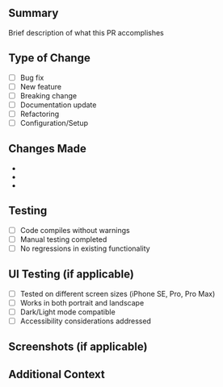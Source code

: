 ## Summary
Brief description of what this PR accomplishes

## Type of Change
- [ ] Bug fix
- [ ] New feature  
- [ ] Breaking change
- [ ] Documentation update
- [ ] Refactoring
- [ ] Configuration/Setup

## Changes Made
- 
- 
- 

## Testing
- [ ] Code compiles without warnings
- [ ] Manual testing completed
- [ ] No regressions in existing functionality

## UI Testing (if applicable)
- [ ] Tested on different screen sizes (iPhone SE, Pro, Pro Max)
- [ ] Works in both portrait and landscape
- [ ] Dark/Light mode compatible
- [ ] Accessibility considerations addressed

## Screenshots (if applicable)
<!-- Add screenshots for UI changes -->

## Additional Context
<!-- Any decisions made, trade-offs, or future considerations --> 
